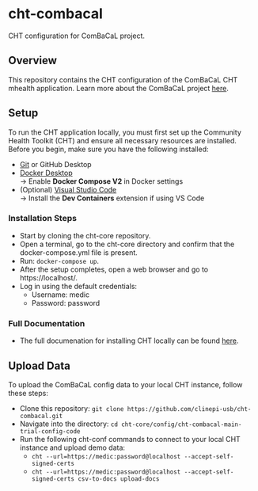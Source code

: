 # cht-combacal
CHT configuration for ComBaCaL project.
## Overview
This repository contains the CHT configuration of the ComBaCaL CHT mhealth application. Learn more about the ComBaCaL project [here](https://www.combacal.org/).
## Setup
To run the CHT application locally, you must first set up the Community Health Toolkit (CHT) and ensure all necessary resources are installed.
Before you begin, make sure you have the following installed:

- [Git](https://git-scm.com/) or GitHub Desktop
- [Docker Desktop](https://www.docker.com/products/docker-desktop)  
  → Enable **Docker Compose V2** in Docker settings  
- (Optional) [Visual Studio Code](https://code.visualstudio.com/)  
  → Install the **Dev Containers** extension if using VS Code
  
### Installation Steps
- Start by cloning the cht-core repository.
- Open a terminal, go to the cht-core directory and confirm that the docker-compose.yml file is present. 
- Run: `docker-compose up`.
- After the setup completes, open a web browser and go to https://localhost/.
- Log in using the default credentials:
  - Username: medic
  - Password: password

### Full Documentation
- The full documenation for installing CHT locally can be found [here](https://docs.communityhealthtoolkit.org/building/local-setup/).

## Upload Data

To upload the ComBaCaL config data to your local CHT instance, follow these steps:

- Clone this repository: `git clone https://github.com/clinepi-usb/cht-combacal.git`
- Navigate into the directory: `cd cht-core/config/cht-combacal-main-trial-config-code`
- Run the following cht-conf commands to connect to your local CHT instance and upload demo data:
  - `cht --url=https://medic:password@localhost --accept-self-signed-certs`
  - `cht --url=https://medic:password@localhost --accept-self-signed-certs csv-to-docs upload-docs`





